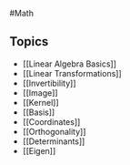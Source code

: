 #Math
## Topics
* [[Linear Algebra Basics]]
* [[Linear Transformations]]
* [[Invertibility]]
* [[Image]]
* [[Kernel]]
* [[Basis]]
* [[Coordinates]]
* [[Orthogonality]]
* [[Determinants]]
* [[Eigen]]